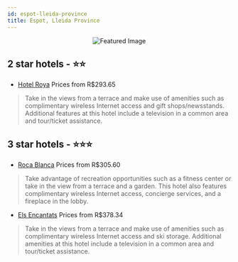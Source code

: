 ```yaml
---
id: espot-lleida-province
title: Espot, Lleida Province
---
```


<center><img src="https://i.travelapi.com/hotels/28000000/27440000/27431900/27431891/b3aaab70_z.jpg" alt="Featured Image" /></center>


##  2 star hotels - ⭐️⭐️

-    [Hotel Roya](https://us.hurb.com/hotels/espot/hotel-roya-JNP-JP395629?cmp=18055) Prices from R$293.65
   > Take in the views from a terrace and make use of amenities such as complimentary wireless Internet access and gift shops/newsstands. Additional features at this hotel include a television in a common area and tour/ticket assistance.

##  3 star hotels - ⭐️⭐️⭐️

-    [Roca Blanca](https://us.hurb.com/hotels/espot/roca-blanca-JNP-JP075186?cmp=18055) Prices from R$305.60
   > Take advantage of recreation opportunities such as a fitness center or take in the view from a terrace and a garden. This hotel also features complimentary wireless Internet access, concierge services, and a fireplace in the lobby.
-    [Els Encantats](https://us.hurb.com/hotels/espot/els-encantats-JNP-JP045973?cmp=18055) Prices from R$378.34
   > Take in the views from a terrace and make use of amenities such as complimentary wireless Internet access and ski storage. Additional amenities at this hotel include a television in a common area and tour/ticket assistance.
